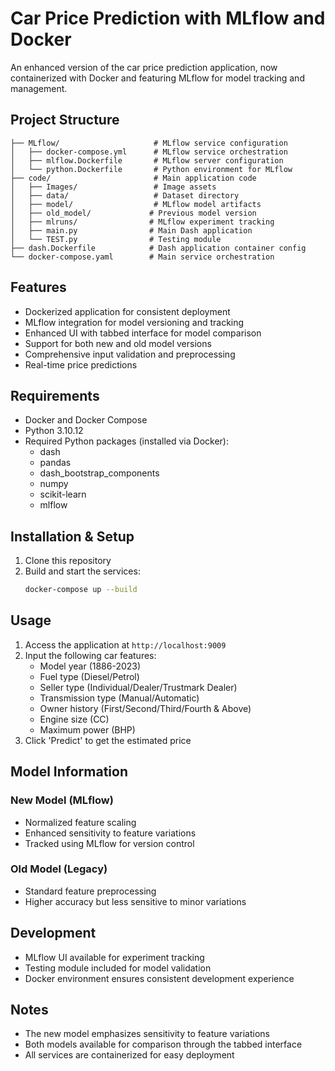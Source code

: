 # Car Price Prediction with MLflow and Docker

An enhanced version of the car price prediction application, now containerized with Docker and featuring MLflow for model tracking and management.

## Project Structure

```
├── MLflow/                     # MLflow service configuration
│   ├── docker-compose.yml      # MLflow service orchestration
│   ├── mlflow.Dockerfile       # MLflow server configuration
│   └── python.Dockerfile       # Python environment for MLflow
├── code/                       # Main application code
│   ├── Images/                 # Image assets
│   ├── data/                   # Dataset directory
│   ├── model/                  # MLflow model artifacts
│   ├── old_model/             # Previous model version
│   ├── mlruns/                # MLflow experiment tracking
│   ├── main.py                # Main Dash application
│   └── TEST.py                # Testing module
├── dash.Dockerfile            # Dash application container config
└── docker-compose.yaml        # Main service orchestration
```

## Features

- Dockerized application for consistent deployment
- MLflow integration for model versioning and tracking
- Enhanced UI with tabbed interface for model comparison
- Support for both new and old model versions
- Comprehensive input validation and preprocessing
- Real-time price predictions

## Requirements

- Docker and Docker Compose
- Python 3.10.12
- Required Python packages (installed via Docker):
  - dash
  - pandas
  - dash_bootstrap_components
  - numpy
  - scikit-learn
  - mlflow

## Installation & Setup

1. Clone this repository
2. Build and start the services:
   ```bash
   docker-compose up --build
   ```

## Usage

1. Access the application at `http://localhost:9009`
2. Input the following car features:
   - Model year (1886-2023)
   - Fuel type (Diesel/Petrol)
   - Seller type (Individual/Dealer/Trustmark Dealer)
   - Transmission type (Manual/Automatic)
   - Owner history (First/Second/Third/Fourth & Above)
   - Engine size (CC)
   - Maximum power (BHP)
3. Click 'Predict' to get the estimated price

## Model Information

### New Model (MLflow)
- Normalized feature scaling
- Enhanced sensitivity to feature variations
- Tracked using MLflow for version control

### Old Model (Legacy)
- Standard feature preprocessing
- Higher accuracy but less sensitive to minor variations

## Development

- MLflow UI available for experiment tracking
- Testing module included for model validation
- Docker environment ensures consistent development experience

## Notes

- The new model emphasizes sensitivity to feature variations
- Both models available for comparison through the tabbed interface
- All services are containerized for easy deployment
